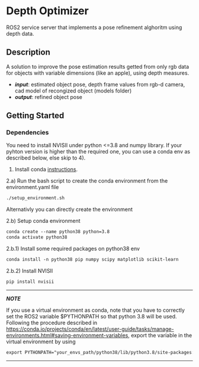 # Depth Optimizer
ROS2 service server that implements a pose refinement alghoritm using depth data.

## Description
A solution to improve the pose estimation results getted from only rgb data for objects with variable dimensions (like an apple), using depth measures.  
* ***input***: estimated object pose, depth frame values from rgb-d camera, cad model of recongized object (models folder)
* ***output***: refined object pose 

## Getting Started

### Dependencies
You need to install NVISII under python <=3.8 and numpy library. If your pyhton version is higher than the required one, you can use a conda env as described below, else skip to 4).

1) Install conda [instructions](https://docs.conda.io/projects/conda/en/latest/user-guide/install/linux.html).


2.a) Run the bash script to create the conda environment from the environment.yaml file 
```diff
./setup_environment.sh
```

Alternativly you can directly create the environment

2.b) Setup conda environment 
```diff
conda create --name python38 python=3.8
conda activate python38
```

2.b.1) Install some required packages on python38 env
```diff
conda install -n python38 pip numpy scipy matplotlib scikit-learn
```

2.b.2) Install NVISII
```diff
pip install nvisii
```

---
***NOTE***

If you use a virtual environment as conda, note that you have to correctly set the ROS2 variable $PYTHONPATH so that python 3.8 will be used. Following the procedure described in https://conda.io/projects/conda/en/latest/user-guide/tasks/manage-environments.html#saving-environment-variables, export the variable in the virtual environment by using
```diff
export PYTHONPATH="your_envs_path/python38/lib/python3.8/site-packages:$PYTHONPATH"
```

---






